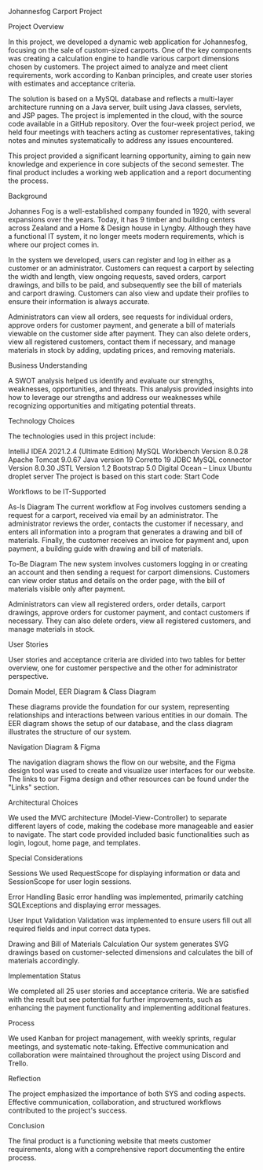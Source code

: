 Johannesfog Carport Project

Project Overview

In this project, we developed a dynamic web application for Johannesfog, focusing on the sale of custom-sized carports. One of the key components was creating a calculation engine to handle various carport dimensions chosen by customers. The project aimed to analyze and meet client requirements, work according to Kanban principles, and create user stories with estimates and acceptance criteria.

The solution is based on a MySQL database and reflects a multi-layer architecture running on a Java server, built using Java classes, servlets, and JSP pages. The project is implemented in the cloud, with the source code available in a GitHub repository. Over the four-week project period, we held four meetings with teachers acting as customer representatives, taking notes and minutes systematically to address any issues encountered.

This project provided a significant learning opportunity, aiming to gain new knowledge and experience in core subjects of the second semester. The final product includes a working web application and a report documenting the process.

Background

Johannes Fog is a well-established company founded in 1920, with several expansions over the years. Today, it has 9 timber and building centers across Zealand and a Home & Design house in Lyngby. Although they have a functional IT system, it no longer meets modern requirements, which is where our project comes in.

In the system we developed, users can register and log in either as a customer or an administrator. Customers can request a carport by selecting the width and length, view ongoing requests, saved orders, carport drawings, and bills to be paid, and subsequently see the bill of materials and carport drawing. Customers can also view and update their profiles to ensure their information is always accurate.

Administrators can view all orders, see requests for individual orders, approve orders for customer payment, and generate a bill of materials viewable on the customer side after payment. They can also delete orders, view all registered customers, contact them if necessary, and manage materials in stock by adding, updating prices, and removing materials.

Business Understanding

A SWOT analysis helped us identify and evaluate our strengths, weaknesses, opportunities, and threats. This analysis provided insights into how to leverage our strengths and address our weaknesses while recognizing opportunities and mitigating potential threats.

Technology Choices

The technologies used in this project include:

IntelliJ IDEA 2021.2.4 (Ultimate Edition)
MySQL Workbench Version 8.0.28
Apache Tomcat 9.0.67
Java version 19
Corretto 19
JDBC MySQL connector Version 8.0.30
JSTL Version 1.2
Bootstrap 5.0
Digital Ocean – Linux Ubuntu droplet server
The project is based on this start code: Start Code

Workflows to be IT-Supported

As-Is Diagram
The current workflow at Fog involves customers sending a request for a carport, received via email by an administrator. The administrator reviews the order, contacts the customer if necessary, and enters all information into a program that generates a drawing and bill of materials. Finally, the customer receives an invoice for payment and, upon payment, a building guide with drawing and bill of materials.

To-Be Diagram
The new system involves customers logging in or creating an account and then sending a request for carport dimensions. Customers can view order status and details on the order page, with the bill of materials visible only after payment.

Administrators can view all registered orders, order details, carport drawings, approve orders for customer payment, and contact customers if necessary. They can also delete orders, view all registered customers, and manage materials in stock.

User Stories

User stories and acceptance criteria are divided into two tables for better overview, one for customer perspective and the other for administrator perspective.

Domain Model, EER Diagram & Class Diagram

These diagrams provide the foundation for our system, representing relationships and interactions between various entities in our domain. The EER diagram shows the setup of our database, and the class diagram illustrates the structure of our system.

Navigation Diagram & Figma

The navigation diagram shows the flow on our website, and the Figma design tool was used to create and visualize user interfaces for our website. The links to our Figma design and other resources can be found under the "Links" section.

Architectural Choices

We used the MVC architecture (Model-View-Controller) to separate different layers of code, making the codebase more manageable and easier to navigate. The start code provided included basic functionalities such as login, logout, home page, and templates.

Special Considerations

Sessions
We used RequestScope for displaying information or data and SessionScope for user login sessions.

Error Handling
Basic error handling was implemented, primarily catching SQLExceptions and displaying error messages.

User Input Validation
Validation was implemented to ensure users fill out all required fields and input correct data types.

Drawing and Bill of Materials Calculation
Our system generates SVG drawings based on customer-selected dimensions and calculates the bill of materials accordingly.

Implementation Status

We completed all 25 user stories and acceptance criteria. We are satisfied with the result but see potential for further improvements, such as enhancing the payment functionality and implementing additional features.

Process

We used Kanban for project management, with weekly sprints, regular meetings, and systematic note-taking. Effective communication and collaboration were maintained throughout the project using Discord and Trello.

Reflection

The project emphasized the importance of both SYS and coding aspects. Effective communication, collaboration, and structured workflows contributed to the project's success.

Conclusion

The final product is a functioning website that meets customer requirements, along with a comprehensive report documenting the entire process.
